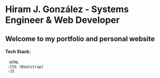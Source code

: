 # Hiram J. González - Systems Engineer & Web Developer

## Welcome to my portfolio and personal website

####  Tech Stack:
     -HTML
     -CSS (Bootstrap)
     -JS
